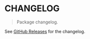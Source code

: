# CHANGELOG

> Package changelog.

See [GitHub Releases](https://github.com/stdlib-js/math-strided-special-sabs/releases) for the changelog.